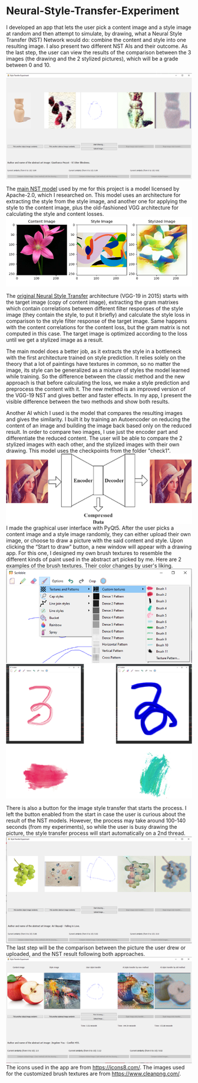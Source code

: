 # Neural-Style-Transfer-Experiment

   I developed an app that lets the user pick a content image and a style image at random and then attempt to simulate, by drawing, what a Neural Style Transfer (NST) Network would do: combine the content and style into one resulting image. I also present two different NST AIs and their outcome. As the last step, the user can view the results of the comparison between the 3 images (the drawing and the 2 stylized pictures), which will be a grade between 0 and 10.
   
   ![](pictures/image2.png)

   The [main NST model](https://colab.research.google.com/github/sayakpaul/Adventures-in-TensorFlow-Lite/blob/master/Style_Transfer_Demo_InceptionV3_Dynamic_Shape.ipynb) used by me for this project is a model licensed by Apache-2.0, which I researched on. This model uses an architecture for extracting the style from the style image, and another one for applying the style to the content image, plus the old-fashioned VGG architecture for calculating the style and content losses. 
   ![](pictures/image5.png)
	
   The [original Neural Style Transfer](https://github.com/AyushExel/Neural-Style-Transfer) architecture (VGG-19 in 2015) starts with the target image (copy of content image), extracting the gram matrixes which contain correlations between different filter responses of the style image (they contain the style, to put it briefly) and calculate the style loss in comparison to the style filter response of the target image. Same happens with the content correlations for the content loss, but the gram matrix is not computed in this case. The target image is optimized according to the loss until we get a stylized image as a result. 
	
  The main model does a better job, as it extracts the style in a bottleneck with the first architecture trained on style prediction. It relies solely on the theory that a lot of paintings have textures in common, so no matter the image, its style can be generalized as a mixture of styles the model learned while training. 
So the difference between the classic method and the new approach is that before calculating the loss, we make a style prediction and preprocess the content with it. The new method is an improved version of the VGG-19 NST and gives better and faster effects. In my app, I present the visible difference between the two methods and show both results.

   Another AI which I used is the model that compares the resulting images and gives the similarity. I built it by training an Autoencoder on reducing the content of an image and building the image back based only on the reduced result. In order to compare two images, I use just the encoder part and differentiate the reduced content. The user will be able to compare the 2 stylized images with each other, and the stylized images with their own drawing. This model uses the checkpoints from the folder "check1".
	![](pictures/autoencoder.png)
   I made the graphical user interface with PyQt5. After the user picks a content image and a style image randomly, they can either upload their own image, or choose to draw a picture with the said content and style. Upon clicking the “Start to draw” button, a new window will appear with a drawing app. For this one, I designed my own brush textures to resemble the different kinds of paint used in the abstract art picked by me. 
   Here are 2 examples of the brush textures. Their color changes by user's liking.
   ![](pictures/image6.png)
   ![](pictures/image1.png)
	
   There is also a button for the image style transfer that starts the process. I left the button enabled from the start in case the user is curious about the result of the NST models. However, the process may take around 100-140 seconds (from my experiments), so while the user is busy drawing the picture, the style transfer process will start automatically on a 2nd thread. 
![](pictures/image3.png)
   The last step will be the comparison between the picture the user drew or uploaded, and the NST result following both approaches. 
  ![](pictures/image4.png)
The icons used in the app are from https://icons8.com/.
The images used for the customized brush textures are from https://www.cleanpng.com/.
